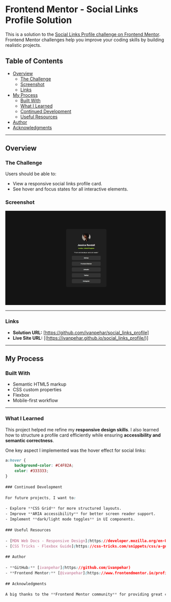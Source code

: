 # Frontend Mentor - Social Links Profile Solution

This is a solution to the [Social Links Profile challenge on Frontend Mentor](https://www.frontendmentor.io/challenges/social-links-profile-UG32l9m6dQ). Frontend Mentor challenges help you improve your coding skills by building realistic projects.

## Table of Contents

- [Overview](#overview)
  - [The Challenge](#the-challenge)
  - [Screenshot](#screenshot)
  - [Links](#links)
- [My Process](#my-process)
  - [Built With](#built-with)
  - [What I Learned](#what-i-learned)
  - [Continued Development](#continued-development)
  - [Useful Resources](#useful-resources)
- [Author](#author)
- [Acknowledgments](#acknowledgments)

---

## Overview

### The Challenge

Users should be able to:

- View a responsive social links profile card.
- See hover and focus states for all interactive elements.

### Screenshot

![Social Links Profile Screenshot](./assets/images/screenshot.jpeg)

---

### Links

- **Solution URL:** [https://github.com/ivanpehar/social_links_profile]
- **Live Site URL:** [(https://ivanpehar.github.io/social_links_profile/)]

---

## My Process

### Built With

- Semantic HTML5 markup
- CSS custom properties
- Flexbox
- Mobile-first workflow

---

### What I Learned

This project helped me refine my **responsive design skills**. I also learned how to structure a profile card efficiently while ensuring **accessibility and semantic correctness**.

One key aspect I implemented was the hover effect for social links:

```css
a:hover {
    background-color: #C4F82A;
    color: #333333;
}

### Continued Development

For future projects, I want to:

- Explore **CSS Grid** for more structured layouts.
- Improve **ARIA accessibility** for better screen reader support.
- Implement **dark/light mode toggles** in UI components.

### Useful Resources

- [MDN Web Docs - Responsive Design](https://developer.mozilla.org/en-US/docs/Learn/CSS/CSS_layout/Responsive_Design) - Helped me refine my approach to handling different screen sizes.
- [CSS Tricks - Flexbox Guide](https://css-tricks.com/snippets/css/a-guide-to-flexbox/) - A great reference for aligning elements properly.

## Author

- **GitHub:** [ivanpehar](https://github.com/ivanpehar)
- **Frontend Mentor:** [@ivanpehar](https://www.frontendmentor.io/profile/ivanpehar)

## Acknowledgments

A big thanks to the **Frontend Mentor community** for providing great challenges!